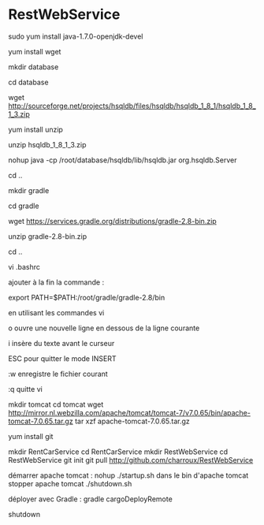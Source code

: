 # RestWebService


sudo yum install java-1.7.0-openjdk-devel

yum install wget

mkdir database

cd database

wget http://sourceforge.net/projects/hsqldb/files/hsqldb/hsqldb_1_8_1/hsqldb_1_8_1_3.zip

yum install unzip

unzip hsqldb_1_8_1_3.zip

nohup java -cp /root/database/hsqldb/lib/hsqldb.jar org.hsqldb.Server

cd ..

mkdir gradle

cd gradle

wget https://services.gradle.org/distributions/gradle-2.8-bin.zip

unzip gradle-2.8-bin.zip

cd ..


vi .bashrc

ajouter à la fin la commande :

export PATH=$PATH:/root/gradle/gradle-2.8/bin

en utilisant les commandes vi

o 	ouvre une nouvelle ligne en dessous de la ligne courante

i 	insère du texte avant le curseur

ESC pour quitter le mode INSERT

:w 	enregistre le fichier courant

:q 	quitte vi

mkdir tomcat
cd tomcat
wget http://mirror.nl.webzilla.com/apache/tomcat/tomcat-7/v7.0.65/bin/apache-tomcat-7.0.65.tar.gz
tar xzf apache-tomcat-7.0.65.tar.gz

yum install git

mkdir RentCarService
cd RentCarService
mkdir RestWebService
cd RestWebService
git init
git pull http://github.com/charroux/RestWebService

démarrer apache tomcat : nohup ./startup.sh dans le bin d'apache tomcat
stopper apache tomcat ./shutdown.sh

déployer avec Gradle : gradle cargoDeployRemote


shutdown
